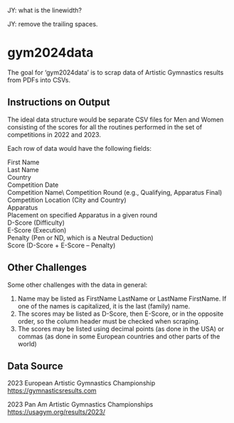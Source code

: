 JY: what is the linewidth?

JY: remove the trailing spaces.

# gym2024data

The goal for ‘gym2024data’ is to scrap data of Artistic Gymnastics results from PDFs into CSVs.

## Instructions on Output

The ideal data structure would be separate CSV files for Men and Women consisting of the scores for all the routines performed in the set of competitions in 2022 and 2023.

Each row of data would have the following fields:

First Name\
Last Name\
Country\
Competition Date\
Competition Name\ 
Competition Round (e.g., Qualifying, Apparatus Final)\
Competition Location (City and Country)\
Apparatus\
Placement on specified Apparatus in a given round\
D-Score (Difficulty)\
E-Score (Execution)\
Penalty (Pen or ND, which is a Neutral Deduction)\
Score (D-Score + E-Score – Penalty)


## Other Challenges

Some other challenges with the data in general:

1. Name may be listed as FirstName LastName or LastName FirstName. If one of the names is capitalized, it is the last (family) name.
2. The scores may be listed as D-Score, then E-Score, or in the opposite order, so the column header must be checked when scraping.
3. The scores may be listed using decimal points (as done in the USA) or commas (as done in some European countries and other parts of the world)

## Data Source

2023 European Artistic Gymnastics Championship\
https://gymnasticsresults.com

2023 Pan Am Artistic Gymnastics Championships\
https://usagym.org/results/2023/

 
